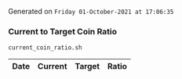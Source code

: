 Generated on `Friday 01-October-2021 at 17:06:35`

### Current to Target Coin Ratio
`current_coin_ratio.sh`

Date|Current|Target|Ratio
---|---|---|---
